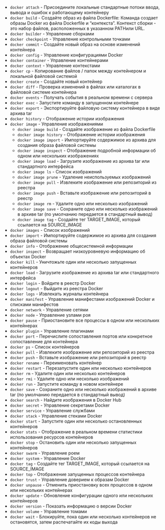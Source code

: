 - `docker attach` - Присоедините локальные стандартные потоки ввода, вывода и ошибок к работающему контейнеру
- `docker build` - Создайте образ из файла Dockerfile: Команда создает образы Docker из файла Dockerfile и “контекста”. Контекст сборки - это набор файлов, расположенных в указанном PATHили URL.
- `docker builder` - Управление сборками
- `docker checkpoint` - Управление контрольными точками
- `docker commit` - Создайте новый образ на основе изменений контейнера
- `docker config` - Управление конфигурациями Docker
- `docker container` - Управление контейнерами
- `docker context` - Управление контекстами
- `docker cp` - Копирование файлов / папок между контейнером и локальной файловой системой
- `docker create` - Создайте новый контейнер
- `docker diff` - Проверка изменений в файлах или каталогах в файловой системе контейнера
- `docker events` - Получать события в реальном времени с сервера
- `docker exec` - Запустите команду в запущенном контейнере
- `docker export` - Экспортируйте файловую систему контейнера в виде архива tar
- `docker history` - Отображение истории изображения
- `docker image` - Управление изображениями
  - `docker image build` - Создайте изображение из файла Dockerfile
  - `docker image history` - Отображение истории изображения
  - `docker image import` - Импортируйте содержимое из архива для создания образа файловой системы
  - `docker image inspect` - Отображение подробной информации об одном или нескольких изображениях
  - `docker image load` - Загрузите изображение из архива tar или стандартного интерфейса
  - `docker image ls` - Список изображений
  - `docker image prune` - Удаление неиспользуемых изображений
  - `docker image pull` - Извлеките изображение или репозиторий из реестра
  - `docker image push` - Вставьте изображение или репозиторий в реестр
  - `docker image rm` - Удалите одно или несколько изображений
  - `docker image save` - Сохраните одно или несколько изображений в архиве tar (по умолчанию передается в стандартный вывод)
  - `docker image tag` - Создайте тег TARGET_IMAGE, который ссылается на SOURCE_IMAGE
- `docker images` - Список изображений
- `docker import` - Импортируйте содержимое из архива для создания образа файловой системы
- `docker info` - Отображение общесистемной информации
- `docker inspect` - Возвращает низкоуровневую информацию об объектах Docker
- `docker kill` - Уничтожьте один или несколько запущенных контейнеров
- `docker load` - Загрузите изображение из архива tar или стандартного интерфейса
- `docker login` - Войдите в реестр Docker
- `docker logout` - Выйдите из реестра Docker
- `docker logs` - Извлекать журналы контейнера
- `docker manifest` - Управление манифестами изображений Docker и списками манифестов
- `docker network` - Управление сетями
- `docker node` - Управление узлами роя
- `docker pause` - Приостановите все процессы в одном или нескольких контейнерах
- `docker plugin` - Управление плагинами
- `docker port` - Перечислите сопоставления портов или конкретное сопоставление для контейнера
- `docker ps` - Список контейнеров
- `docker pull` - Извлеките изображение или репозиторий из реестра
- `docker push` - Вставьте изображение или репозиторий в реестр
- `docker rename` - Переименовать контейнер
- `docker restart` - Перезапустите один или несколько контейнеров
- `docker rm` - Удалите один или несколько контейнеров
- `docker rmi` - Удалите одно или несколько изображений
- `docker run` - Запустите команду в новом контейнере
- `docker save` - Сохраните одно или несколько изображений в архиве tar (по умолчанию передается в стандартный вывод)
- `docker search` - Найдите изображения в Docker Hub
- `docker secret` - Управление секретами Docker
- `docker service` - Управление службами
- `docker stack` - Управление стеками Docker
- `docker start` - Запустите один или несколько остановленных контейнеров
- `docker stats` - Отображение в реальном времени статистики использования ресурсов контейнеров
- `docker stop` - Остановить один или несколько запущенных контейнеров
- `docker swarm` - Управление роем
- `docker system` - Управление Docker
- `docker tag` - Создайте тег TARGET_IMAGE, который ссылается на SOURCE_IMAGE
- `docker top` - Отображение запущенных процессов контейнера
- `docker trust` - Управление доверием к образам Docker
- `docker unpause` - Отменить приостановку всех процессов в одном или нескольких контейнерах
- `docker update` - Обновление конфигурации одного или нескольких контейнеров
- `docker version` - Показать информацию о версии Docker
- `docker volume` - Управление томами
- `docker wait` - Блокируйте, пока один или несколько контейнеров не остановятся, затем распечатайте их коды выхода
